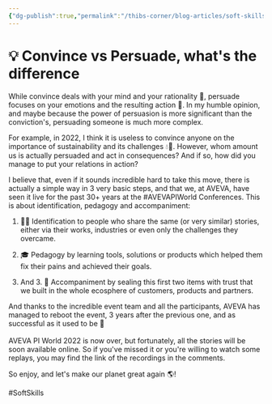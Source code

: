 ```yaml
---
{"dg-publish":true,"permalink":"/thibs-corner/blog-articles/soft-skills/convince-vs-persuade-what-s-the-difference/","noteIcon":""}
---
```



# 💡 Convince vs Persuade, what's the difference

While convince deals with your mind and your rationality 🧠, persuade focuses on your emotions and the resulting action 🚜. In my humble opinion, and maybe because the power of persuasion is more significant than the conviction's, persuading someone is much more complex.  
  
For example, in 2022, I think it is useless to convince anyone on the importance of sustainability and its challenges 💧🌳. However, whom amount us is actually persuaded and act in consequences? And if so, how did you manage to put your relations in action?  
  
I believe that, even if it sounds incredible hard to take this move, there is actually a simple way in 3 very basic steps, and that we, at AVEVA, have seen it live for the past 30+ years at the #AVEVAPIWorld Conferences. This is about identification, pedagogy and accompaniment:  
  
1. 🕵️‍♂️ Identification to people who share the same (or very similar) stories, either via their works, industries or even only the challenges they overcame.  
  
2. 🎓 Pedagogy by learning tools, solutions or products which helped them fix their pains and achieved their goals.  
  
3. And 3. 💪 Accompaniment by sealing this first two items with trust that we built in the whole ecosphere of customers, products and partners.  
  
And thanks to the incredible event team and all the participants, AVEVA has managed to reboot the event, 3 years after the previous one, and as successful as it used to be 🎉  
    
AVEVA PI World 2022 is now over, but fortunately, all the stories will be soon available online. So if you've missed it or you're willing to watch some replays, you may find the link of the recordings in the comments.  
  
So enjoy, and let's make our planet great again 🌎!

#SoftSkills 